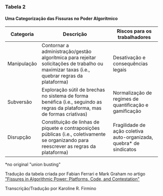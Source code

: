
### Tabela 2 

#### Uma Categorização das Fissuras no Poder Algorítmico 
| Categoria    | Descrição                                                                                                                                    | Riscos para os trabalhadores                                         |
| ------------ | -------------------------------------------------------------------------------------------------------------------------------------------- | -------------------------------------------------------------------- |
| Manipulação  | Contornar a administração/gestão algorítmica para rejeitar solicitações de trabalho ou maximizar taxas (i.e., quebrar regras da plataforma)  | Desativação e consequências legais                                   |
| Subversão    | Exploração sútil de brechas no sistema de forma benéfica (i.e.,  seguindo as regras da plataforma, mas de formas criativas)                  | Normalização de regimes de quantificação e gamificação               |
| Disrupção    | Constituição de linhas de piquete e contraposições públicas (i.e., coletivamente se organizando para reescrever as regras da plataforma)     | Fragilidade de ação coletiva auto-organizada, quebra* de sindicatos  | (i.e., coletivamente se organizando para reescrever as regras da plataforma)     | Fragilidade de ação coletiva auto-organizada, fragilização de sindicatos  |

*no original "union busting"

 Tradução da tabela criada por Fabian Ferrari e Mark Graham no artigo ["Fissures in Algorithmic Power: Platforms, Code, and Contestation"](https://fair.work/en/fw/blog/fissures-in-algorithmic-power-platform/)
 
 Transcrição/Tradução por Karoline R. Firmino 


